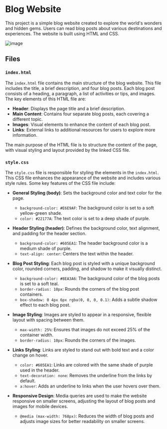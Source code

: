 # Blog Website

This project is a simple blog website created to explore the world's wonders and hidden gems. Users can read blog posts about various destinations and experiences. The website is built using HTML and CSS.

![image](https://github.com/user-attachments/assets/8bbc24db-f063-438f-956d-c995d855b4cf)


## Files

### `index.html`

The `index.html` file contains the main structure of the blog website. This file includes the title, a brief description, and four blog posts. Each blog post consists of a heading, a paragraph, a list of activities or tips, and images. The key elements of this HTML file are:

- **Header**: Displays the page title and a brief description.
- **Main Content**: Contains four separate blog posts, each covering a different topic.
- **Images**: Visual elements to enhance the content of each blog post.
- **Links**: External links to additional resources for users to explore more information.

The main purpose of the HTML file is to structure the content of the page, with visual styling and layout provided by the linked CSS file.

### `style.css`

The `style.css` file is responsible for styling the elements in the `index.html`. This CSS file enhances the appearance of the website and includes various style rules. Some key features of the CSS file include:

- **General Styling (body)**: Sets the background color and text color for the page.
  - `background-color: #E6E9AF`: The background color is set to a soft yellow-green shade.
  - `color: #22177A`: The text color is set to a deep shade of purple.
  
- **Header Styling (header)**: Defines the background color, text alignment, and padding for the header section.
  - `background-color: #605EA1`: The header background color is a medium shade of purple.
  - `text-align: center`: Centers the text within the header.
  
- **Blog Post Styling**: Each blog post is styled with a unique background color, rounded corners, padding, and shadow to make it visually distinct.
  - `background-color: #8EA3A6`: The background color of the blog posts is set to a soft teal.
  - `border-radius: 10px`: Rounds the corners of the blog post containers.
  - `box-shadow: 0 4px 6px rgba(0, 0, 0, 0.1)`: Adds a subtle shadow effect to each blog post.
  
- **Image Styling**: Images are styled to appear in a responsive, flexible layout with spacing between them.
  - `max-width: 25%`: Ensures that images do not exceed 25% of the container width.
  - `border-radius: 10px`: Rounds the corners of the images.
  
- **Links Styling**: Links are styled to stand out with bold text and a color change on hover.
  - `color: #605EA1`: Links are colored with the same shade of purple used in the header.
  - `text-decoration: none`: Removes the underline from the links by default.
  - `a:hover`: Adds an underline to links when the user hovers over them.

- **Responsive Design**: Media queries are used to make the website responsive on smaller screens, adjusting the layout of blog posts and images for mobile devices.
  - `@media (max-width: 768px)`: Reduces the width of blog posts and adjusts image sizes for better readability on smaller screens.
